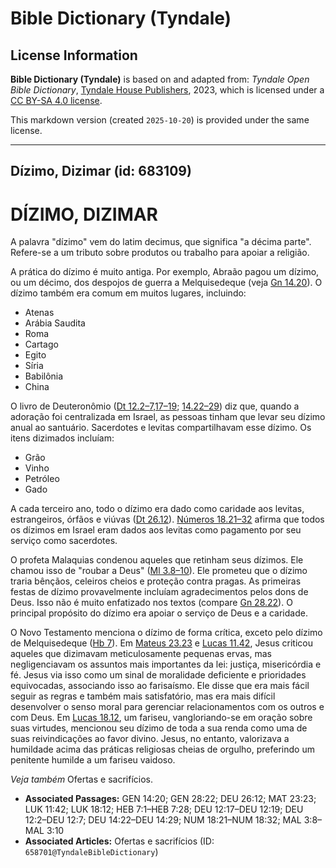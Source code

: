# Bible Dictionary (Tyndale)

## License Information

**Bible Dictionary (Tyndale)** is based on and adapted from: _Tyndale Open Bible Dictionary_, [Tyndale House Publishers](https://tyndaleopenresources.com/), 2023, which is licensed under a [CC BY-SA 4.0 license](https://creativecommons.org/licenses/by-sa/4.0/legalcode.en).

This markdown version (created `2025-10-20`) is provided under the same license.



--------------------------------

## Dízimo, Dizimar (id: 683109)

DÍZIMO, DIZIMAR
===============

A palavra "dízimo" vem do latim decimus, que significa "a décima parte". Refere\-se a um tributo sobre produtos ou trabalho para apoiar a religião.

A prática do dízimo é muito antiga. Por exemplo, Abraão pagou um dízimo, ou um décimo, dos despojos de guerra a Melquisedeque (veja [Gn 14\.20](https://ref.ly/Gen14:20)). O dízimo também era comum em muitos lugares, incluindo:

* Atenas
* Arábia Saudita
* Roma
* Cartago
* Egito
* Síria
* Babilônia
* China

O livro de Deuteronômio ([Dt 12\.2](https://ref.ly/Deut12:2-Deut12:7,Deut12:17-Deut12:19)[–](https://ref.ly/Deut12:2-Deut12:7)[7,17](https://ref.ly/Deut12:2-Deut12:7,Deut12:17-Deut12:19)[–](https://ref.ly/Deut12:2-Deut12:7)[19](https://ref.ly/Deut12:2-Deut12:7,Deut12:17-Deut12:19); [14\.22–29](https://ref.ly/Deut14:22-Deut14:29)) diz que, quando a adoração foi centralizada em Israel, as pessoas tinham que levar seu dízimo anual ao santuário. Sacerdotes e levitas compartilhavam esse dízimo. Os itens dizimados incluíam:

* Grão
* Vinho
* Petróleo
* Gado

A cada terceiro ano, todo o dízimo era dado como caridade aos levitas, estrangeiros, órfãos e viúvas ([Dt 26\.12](https://ref.ly/Deut26:12)). [Números 18\.21–32](https://ref.ly/Num18:21-Num18:32) afirma que todos os dízimos em Israel eram dados aos levitas como pagamento por seu serviço como sacerdotes.

O profeta Malaquias condenou aqueles que retinham seus dízimos. Ele chamou isso de "roubar a Deus" ([Ml 3\.8–10](https://ref.ly/Mal3:8-Mal3:10)). Ele prometeu que o dízimo traria bênçãos, celeiros cheios e proteção contra pragas. As primeiras festas de dízimo provavelmente incluíam agradecimentos pelos dons de Deus. Isso não é muito enfatizado nos textos (compare [Gn 28\.22](https://ref.ly/Gen28:22)). O principal propósito do dízimo era apoiar o serviço de Deus e a caridade.

O Novo Testamento menciona o dízimo de forma crítica, exceto pelo dízimo de Melquisedeque ([Hb 7](https://ref.ly/Heb7:1-Heb7:28)). Em [Mateus 23\.23](https://ref.ly/Matt23:23) e [Lucas 11\.42](https://ref.ly/Luke11:42), Jesus criticou aqueles que dizimavam meticulosamente pequenas ervas, mas negligenciavam os assuntos mais importantes da lei: justiça, misericórdia e fé. Jesus via isso como um sinal de moralidade deficiente e prioridades equivocadas, associando isso ao farisaísmo. Ele disse que era mais fácil seguir as regras e também mais satisfatório, mas era mais difícil desenvolver o senso moral para gerenciar relacionamentos com os outros e com Deus. Em [Lucas 18\.12](https://ref.ly/Luke18:12), um fariseu, vangloriando\-se em oração sobre suas virtudes, mencionou seu dízimo de toda a sua renda como uma de suas reivindicações ao favor divino. Jesus, no entanto, valorizava a humildade acima das práticas religiosas cheias de orgulho, preferindo um penitente humilde a um fariseu vaidoso.

*Veja também* Ofertas e sacrifícios.

* **Associated Passages:** GEN 14:20; GEN 28:22; DEU 26:12; MAT 23:23; LUK 11:42; LUK 18:12; HEB 7:1–HEB 7:28; DEU 12:17–DEU 12:19; DEU 12:2–DEU 12:7; DEU 14:22–DEU 14:29; NUM 18:21–NUM 18:32; MAL 3:8–MAL 3:10
* **Associated Articles:** Ofertas e sacrifícios (ID: `658701@TyndaleBibleDictionary`)

